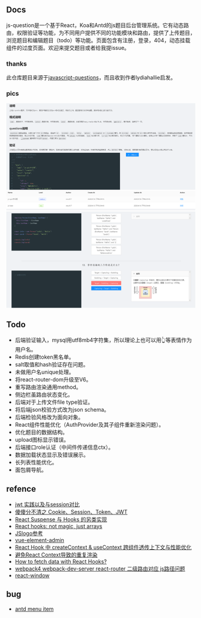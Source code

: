 ## Docs
js-question是一个基于React，Koa和Antd的js题目后台管理系统。它有动态路由，权限验证等功能，为不同用户提供不同的功能模块和路由，提供了上传题目，浏览题目和编辑题目（todo）等功能。页面包含有注册，登录，404，动态挂载组件的过度页面。欢迎来提交题目或者给我提issue。

### thanks
此仓库题目来源于[javascript-questions](https://github.com/lydiahallie/javascript-questions)，而且收到作者lydiahallie启发。

### pics
![img](https://github.com/result17/js-questions/blob/master/pics/upload.png?raw=true)
![img](https://github.com/result17/js-questions/blob/master/pics/table.png?raw=true)
![img](https://github.com/result17/js-questions/blob/master/pics/questions.png?raw=true)

## Todo
- 后端验证输入，mysql用utf8mb4字符集，所以理论上也可以用👆等表情作为用户名。
- Redis创建token黑名单。
- salt取值和hash验证存在问题。
- 未做用户名unique处理。
- 将react-router-dom升级至V6。
- 重写路由渲染通用method。
- 侧边栏虽路由状态变化。
- 后端对于上传文件file type验证。
- 将后端json校验方式改为json schema。
- 后端检验风格改为面向对象。
- React组件性能优化（AuthProvider及其子组件重新渲染问题）。
- 优化题目的数据结构。
- upload图标显示错误。
- 后端接口role认证（中间件传递信息ctx）。
- 数据加载状态显示及错误展示。
- 长列表性能优化。
- 面包屑导航。

## refence
- [jwt 实践以及与session对比](https://juejin.im/post/5b532492e51d455d6825c0cc#heading-2)
- [傻傻分不清之 Cookie、Session、Token、JWT](https://juejin.im/post/5e055d9ef265da33997a42cc#heading-10)
- [React Suspense 与 Hooks 的另类实现](http://yoyoyohamapi.me/2019/07/16/React_Suspense%E4%B8%8EHooks%E7%9A%84%E5%8F%A6%E7%B1%BB%E5%AE%9E%E7%8E%B0/)
- [React hooks: not magic, just arrays](https://medium.com/@ryardley/react-hooks-not-magic-just-arrays-cd4f1857236e)
- [JSlogo参考](https://codepen.io/EleftheriaBatsou/pen/EWdrNL/?editors=0100&__cf_chl_jschl_tk__=24205bf332de59b613dc0f29d6f3ec4dc1afc04f-1585648533-0-AbcI-60KnshDzNZt-1IylYNqdy9BGwOPc9xVFaDMj90A82S8rxk_Jow3UZFzSMgAykedF8wDAfRNrxPN6izI2G8fik1LEyNH2hC5kEvPEHWRnmnj3070Q1DaJLpKC6NxPQjwVO4PGW2ZfGQ08KaDQJev8iA2ku6xMcAzkY6NkTZ8kgVk1IpLSSQ69XZM6d3nX1CCrQ_i9y-hGBJljLd5z_Pk1qP7kReI6g1SLy9RYvLnjbUepmXgqHUMxVtezZGhIp6eRXXUf6DJHd9TN6V-h0y_jfd6cWaCVDEqtwG_bzG150auJeE2Jfs-FJi5TBOtf6aMGLvFA57jnWcIWvclabJj8iBIhWVTQzcTND6WnOnjh9VwTmji3LqwMMFxiscG-C559KCkGmRWbj4D5IhrSsg)
- [vue-element-admin](https://github.com/PanJiaChen/vue-element-admin)
- [React Hook 中 createContext & useContext 跨组件透传上下文与性能优化](http://www.ptbird.cn/react-createContex-useContext.html#menu_index_9)
- [避免React Context导致的重复渲染](https://zhuanlan.zhihu.com/p/50336226)
- [How to fetch data with React Hooks?](https://www.robinwieruch.de/react-hooks-fetch-data)
- [webpack4 webpack-dev-server react-router 二级路由对应 js路径问题](https://segmentfault.com/q/1010000020252715/a-1020000020252859)
- [react-window](https://medium.com/%E6%89%8B%E5%AF%AB%E7%AD%86%E8%A8%98/virtualize-long-list-with-react-window-95bac3673a91)

## bug
- [antd menu item](https://github.com/ant-design/ant-design/issues/15724)